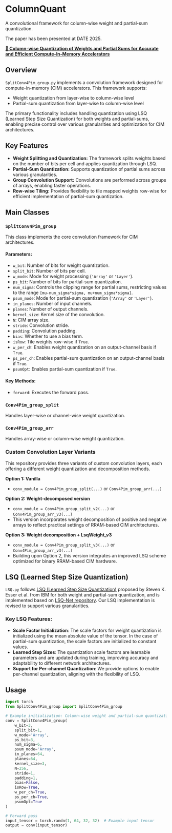 # ColumnQuant

A convolutional framework for column-wise weight and partial-sum quantization.

The paper has been presented at DATE 2025.

**[🔗 Column-wise Quantization of Weights and Partial Sums for Accurate and Efficient Compute-In-Memory Accelerators](https://www.arxiv.org/abs/2502.07842)**

## Overview

`SplitConv4Pim_group.py` implements a convolution framework designed for compute-in-memory (CIM) accelerators. This framework supports:
- Weight quantization from layer-wise to column-wise level
- Partial-sum quantization from layer-wise to column-wise level

The primary functionality includes handling quantization using LSQ (Learned Step Size Quantization) for both weights and partial-sums, enabling precise control over various granularities and optimization for CIM architectures.

## Key Features

- **Weight Splitting and Quantization:** The framework splits weights based on the number of bits per cell and applies quantization through LSQ.
- **Partial-Sum Quantization:** Supports quantization of partial sums across various granularities.
- **Group Convolution Support:** Convolutions are performed across groups of arrays, enabling faster operations.
- **Row-wise Tiling:** Provides flexibility to tile mapped weights row-wise for efficient implementation of partial-sum quantization.

## Main Classes

### `SplitConv4Pim_group`
This class implements the core convolution framework for CIM architectures. 

#### Parameters:
- `w_bit`: Number of bits for weight quantization.
- `split_bit`: Number of bits per cell.
- `w_mode`: Mode for weight processing (`'Array'` or `'Layer'`).
- `ps_bit`: Number of bits for partial-sum quantization.
- `num_sigma`: Controls the clipping range for partial sums, restricting values to the range `[mu-num_sigma*sigma, mu+num_sigma*sigma]`.
- `psum_mode`: Mode for partial-sum quantization (`'Array'` or `'Layer'`).
- `in_planes`: Number of input channels.
- `planes`: Number of output channels.
- `kernel_size`: Kernel size of the convolution.
- `N`: CIM array size.
- `stride`: Convolution stride.
- `padding`: Convolution padding.
- `bias`: Whether to use a bias term.
- `isRow`: Tile weights row-wise if `True`.
- `w_per_ch`: Enables weight quantization on an output-channel basis if `True`.
- `ps_per_ch`: Enables partial-sum quantization on an output-channel basis if `True`.
- `psumOpt`: Enables partial-sum quantization if `True`.

#### Key Methods:
- `forward`: Executes the forward pass.

### `Conv4Pim_group_split`
Handles layer-wise or channel-wise weight quantization.

### `Conv4Pim_group_arr`
Handles array-wise or column-wise weight quantization.

### Custom Convolution Layer Variants
This repository provides three variants of custom convolution layers, each offering a different weight quantization and decomposition methods.

**Option 1: Vanilla**
- `conv_module = Conv4Pim_group_split(...)` or `Conv4Pim_group_arr(...)`

**Option 2: Weight-decomposed version**
- `conv_module = Conv4Pim_group_split_v2(...)` or `Conv4Pim_group_arr_v3(...)`
- This version incorporates weight decomposition of positive and negative arrays to reflect practical settings of RRAM-based CIM architectures.

**Option 3: Weight decomposition + LsqWeight_v3**
- `conv_module = Conv4Pim_group_split_v3(...)` or `Conv4Pim_group_arr_v3(...)`
- Building upon Option 2, this version integrates an improved LSQ scheme optimized for binary RRAM-based CIM hardware.

## LSQ (Learned Step Size Quantization)

`LSQ.py` follows [LSQ (Learned Step Size Quantization)](https://arxiv.org/abs/1902.08153) proposed by Steven K. Esser et al. from IBM for both weight and partial-sum quantization, and is implemented based on [LSQ-Net repository](https://github.com/zhutmost/lsq-net). Our LSQ implementation is revised to support various granularities.

### Key LSQ Features:
- **Scale Factor Initialization**: The scale factors for weight quantization is initialized using the mean absolute value of the tensor. In the case of partial-sum quantization, the scale factors are initialized to constant values.
- **Learned Step Sizes**: The quantization scale factors are learnable parameters and are updated during training, improving accuracy and adaptability to different network architectures.
- **Support for Per-channel Quantization**: We provide options to enable per-channel quantization, aligning with the flexibility of LSQ.


## Usage

```python
import torch
from SplitConv4Pim_group import SplitConv4Pim_group

# Example initialization: Column-wise weight and partial-sum quantization with 256x256 arrays
conv = SplitConv4Pim_group(
    w_bit=3,
    split_bit=1,
    w_mode='Array',
    ps_bit=3,
    num_sigma=6,
    psum_mode='Array',
    in_planes=64,
    planes=64,
    kernel_size=3,
    N=256,
    stride=1,
    padding=1,
    bias=False,
    isRow=True,
    w_per_ch=True,
    ps_per_ch=True,
    psumOpt=True
)

# Forward pass
input_tensor = torch.randn(1, 64, 32, 32)  # Example input tensor
output = conv(input_tensor)
